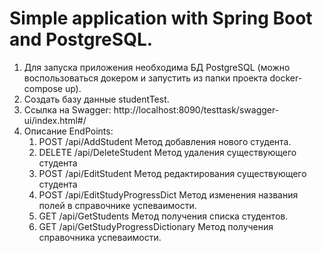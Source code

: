 # Simple application with Spring Boot and PostgreSQL.
1. Для запуска приложения необходима БД PostgreSQL (можно воспользоваться докером и запустить из папки проекта docker-compose up).
2. Создать базу данные studentTest.
3. Ссылка на Swagger: http://localhost:8090/testtask/swagger-ui/index.html#/
4. Описание EndPoints:
   1) POST /api/AddStudent
      Метод добавления нового студента.
   2) DELETE /api/DeleteStudent
      Метод удаления существующего студента
   3) POST /api/EditStudent
      Метод редактирования существующего студента
   4) POST /api/EditStudyProgressDict
      Метод изменения названия полей в справочнике успеваимости.
   5) GET /api/GetStudents
      Метод получения списка студентов.
   6) GET /api/GetStudyProgressDictionary
      Метод получения справочника успеваимости.


